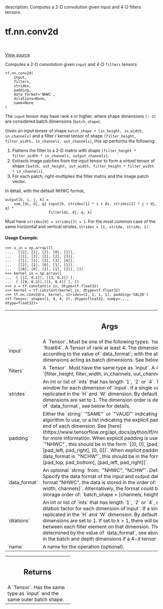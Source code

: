 description: Computes a 2-D convolution given input and 4-D filters tensors.

<div itemscope itemtype="http://developers.google.com/ReferenceObject">
<meta itemprop="name" content="tf.nn.conv2d" />
<meta itemprop="path" content="Stable" />
</div>

# tf.nn.conv2d

<!-- Insert buttons and diff -->

<table class="tfo-notebook-buttons tfo-api nocontent" align="left">

</table>

<a target="_blank" class="external" href="/code/stable/tensorflow/python/ops/nn_ops.py">View source</a>



Computes a 2-D convolution given `input` and 4-D `filters` tensors.

<pre class="devsite-click-to-copy prettyprint lang-py tfo-signature-link">
<code>tf.nn.conv2d(
    input,
    filters,
    strides,
    padding,
    data_format=&#x27;NHWC&#x27;,
    dilations=None,
    name=None
)
</code></pre>



<!-- Placeholder for "Used in" -->

The `input` tensor may have rank `4` or higher, where shape dimensions `[:-3]`
are considered batch dimensions (`batch_shape`).

Given an input tensor of shape
`batch_shape + [in_height, in_width, in_channels]` and a filter / kernel
tensor of shape `[filter_height, filter_width, in_channels, out_channels]`,
this op performs the following:

1. Flattens the filter to a 2-D matrix with shape
   `[filter_height * filter_width * in_channels, output_channels]`.
2. Extracts image patches from the input tensor to form a *virtual*
   tensor of shape `[batch, out_height, out_width,
   filter_height * filter_width * in_channels]`.
3. For each patch, right-multiplies the filter matrix and the image patch
   vector.

In detail, with the default NHWC format,

    output[b, i, j, k] =
        sum_{di, dj, q} input[b, strides[1] * i + di, strides[2] * j + dj, q] *
                        filter[di, dj, q, k]

Must have `strides[0] = strides[3] = 1`.  For the most common case of the same
horizontal and vertical strides, `strides = [1, stride, stride, 1]`.

#### Usage Example:



```
>>> x_in = np.array([[
...   [[2], [1], [2], [0], [1]],
...   [[1], [3], [2], [2], [3]],
...   [[1], [1], [3], [3], [0]],
...   [[2], [2], [0], [1], [1]],
...   [[0], [0], [3], [1], [2]], ]])
>>> kernel_in = np.array([
...  [ [[2, 0.1]], [[3, 0.2]] ],
...  [ [[0, 0.3]],[[1, 0.4]] ], ])
>>> x = tf.constant(x_in, dtype=tf.float32)
>>> kernel = tf.constant(kernel_in, dtype=tf.float32)
>>> tf.nn.conv2d(x, kernel, strides=[1, 1, 1, 1], padding='VALID')
<tf.Tensor: shape=(1, 4, 4, 2), dtype=float32, numpy=..., dtype=float32)>
```

<!-- Tabular view -->
 <table class="responsive fixed orange">
<colgroup><col width="214px"><col></colgroup>
<tr><th colspan="2"><h2 class="add-link">Args</h2></th></tr>

<tr>
<td>
`input`
</td>
<td>
A `Tensor`. Must be one of the following types:
`half`, `bfloat16`, `float32`, `float64`.
A Tensor of rank at least 4. The dimension order is interpreted according
to the value of `data_format`; with the all-but-inner-3 dimensions acting
as batch dimensions. See below for details.
</td>
</tr><tr>
<td>
`filters`
</td>
<td>
A `Tensor`. Must have the same type as `input`.
A 4-D tensor of shape
`[filter_height, filter_width, in_channels, out_channels]`
</td>
</tr><tr>
<td>
`strides`
</td>
<td>
An int or list of `ints` that has length `1`, `2` or `4`.  The
stride of the sliding window for each dimension of `input`. If a single
value is given it is replicated in the `H` and `W` dimension. By default
the `N` and `C` dimensions are set to 1. The dimension order is determined
by the value of `data_format`, see below for details.
</td>
</tr><tr>
<td>
`padding`
</td>
<td>
Either the `string` `"SAME"` or `"VALID"` indicating the type of
padding algorithm to use, or a list indicating the explicit paddings at
the start and end of each dimension. See
[here](https://www.tensorflow.org/api_docs/python/tf/nn#notes_on_padding_2)
for more information. When explicit padding is used and data_format is
`"NHWC"`, this should be in the form `[[0, 0], [pad_top, pad_bottom],
[pad_left, pad_right], [0, 0]]`. When explicit padding used and
data_format is `"NCHW"`, this should be in the form `[[0, 0], [0, 0],
[pad_top, pad_bottom], [pad_left, pad_right]]`.
</td>
</tr><tr>
<td>
`data_format`
</td>
<td>
An optional `string` from: `"NHWC", "NCHW"`.
Defaults to `"NHWC"`.
Specify the data format of the input and output data. With the
default format "NHWC", the data is stored in the order of:
    `batch_shape + [height, width, channels]`.
Alternatively, the format could be "NCHW", the data storage order of:
    `batch_shape + [channels, height, width]`.
</td>
</tr><tr>
<td>
`dilations`
</td>
<td>
An int or list of `ints` that has length `1`, `2` or `4`,
defaults to 1. The dilation factor for each dimension of`input`. If a
single value is given it is replicated in the `H` and `W` dimension. By
default the `N` and `C` dimensions are set to 1. If set to k > 1, there
will be k-1 skipped cells between each filter element on that dimension.
The dimension order is determined by the value of `data_format`, see above
for details. Dilations in the batch and depth dimensions if a 4-d tensor
must be 1.
</td>
</tr><tr>
<td>
`name`
</td>
<td>
A name for the operation (optional).
</td>
</tr>
</table>



<!-- Tabular view -->
 <table class="responsive fixed orange">
<colgroup><col width="214px"><col></colgroup>
<tr><th colspan="2"><h2 class="add-link">Returns</h2></th></tr>
<tr class="alt">
<td colspan="2">
A `Tensor`. Has the same type as `input` and the same outer batch shape.
</td>
</tr>

</table>

